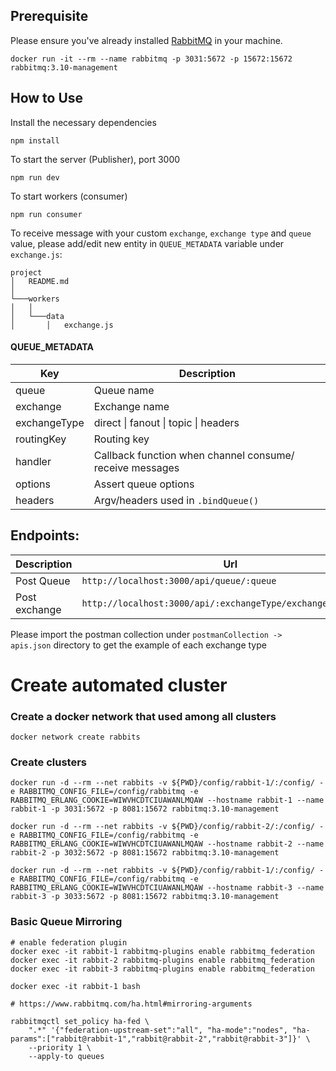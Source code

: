 ## Prerequisite

Please ensure you've already installed [RabbitMQ](https://www.rabbitmq.com/download.html) in your machine.

```shell
docker run -it --rm --name rabbitmq -p 3031:5672 -p 15672:15672 rabbitmq:3.10-management
```

## How to Use

Install the necessary dependencies

```shell
npm install
```

To start the server (Publisher), port 3000

```shell
npm run dev
```

To start workers (consumer)

```shell
npm run consumer
```

To receive message with your custom `exchange`, `exchange type` and `queue` value, please add/edit new entity in `QUEUE_METADATA` variable under `exchange.js`:

```
project
│   README.md
│
└───workers
│   │
│   └───data
│       │   exchange.js

```

#### QUEUE_METADATA

| Key          | Description                                              |
| ------------ | -------------------------------------------------------- |
| queue        | Queue name                                               |
| exchange     | Exchange name                                            |
| exchangeType | direct \| fanout \| topic \| headers                     |
| routingKey   | Routing key                                              |
| handler      | Callback function when channel consume/ receive messages |
| options      | Assert queue options                                     |
| headers      | Argv/headers used in `.bindQueue()`                      |

## Endpoints:

| Description   | Url                                                          |
| ------------- | ------------------------------------------------------------ |
| Post Queue    | `http://localhost:3000/api/queue/:queue`                     |
| Post exchange | `http://localhost:3000/api/:exchangeType/exchange/:exchange` |

Please import the postman collection under `postmanCollection -> apis.json` directory to get the example of each exchange type

# Create automated cluster

### Create a docker network that used among all clusters

```shell
docker network create rabbits
```

### Create clusters

```shell
docker run -d --rm --net rabbits -v ${PWD}/config/rabbit-1/:/config/ -e RABBITMQ_CONFIG_FILE=/config/rabbitmq -e RABBITMQ_ERLANG_COOKIE=WIWVHCDTCIUAWANLMQAW --hostname rabbit-1 --name rabbit-1 -p 3031:5672 -p 8081:15672 rabbitmq:3.10-management

docker run -d --rm --net rabbits -v ${PWD}/config/rabbit-2/:/config/ -e RABBITMQ_CONFIG_FILE=/config/rabbitmq -e RABBITMQ_ERLANG_COOKIE=WIWVHCDTCIUAWANLMQAW --hostname rabbit-2 --name rabbit-2 -p 3032:5672 -p 8081:15672 rabbitmq:3.10-management

docker run -d --rm --net rabbits -v ${PWD}/config/rabbit-1/:/config/ -e RABBITMQ_CONFIG_FILE=/config/rabbitmq -e RABBITMQ_ERLANG_COOKIE=WIWVHCDTCIUAWANLMQAW --hostname rabbit-3 --name rabbit-3 -p 3033:5672 -p 8081:15672 rabbitmq:3.10-management

```

### Basic Queue Mirroring

```shell
# enable federation plugin
docker exec -it rabbit-1 rabbitmq-plugins enable rabbitmq_federation
docker exec -it rabbit-2 rabbitmq-plugins enable rabbitmq_federation
docker exec -it rabbit-3 rabbitmq-plugins enable rabbitmq_federation

docker exec -it rabbit-1 bash

# https://www.rabbitmq.com/ha.html#mirroring-arguments

rabbitmqctl set_policy ha-fed \
    ".*" '{"federation-upstream-set":"all", "ha-mode":"nodes", "ha-params":["rabbit@rabbit-1","rabbit@rabbit-2","rabbit@rabbit-3"]}' \
    --priority 1 \
    --apply-to queues
```

